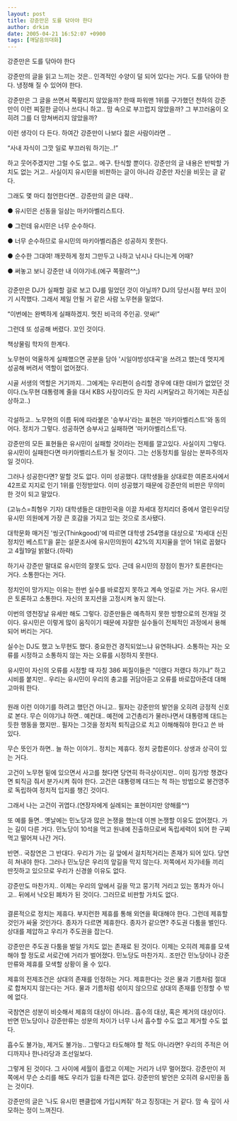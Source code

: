 ```yaml
---
layout: post
title: 강준만은 도를 닦아야 한다
author: drkim
date: 2005-04-21 16:52:07 +0900
tags: [깨달음의대화]
---
```

강준만은 도를 닦아야 한다
  

  
강준만의 글을 읽고 느끼는 것은.. 인격적인 수양이 덜 되어 있다는 거다. 도를 닦아야 한다. 냉정해 질 수 있어야 한다.
  

  
강준만은 그 글을 쓰면서 쪽팔리지 않았을까? 한때 파워맨 1위를 구가했던 천하의 강준만이 이런 찌질한 글이나 쓰다니 하고.. 맘 속으로 부끄럽지 않았을까? 그 부끄러움이 오히려 그를 더 망쳐버리지 않았을까?
  

  
이런 생각이 다 든다. 하여간 강준만이 나보다 젊은 사람이라면 ..
  

  
“사내 자식이 그깟 일로 부끄러워 하기는..!”
  

  
하고 웃어주겠지만 그럴 수도 없고.. 에구. 탄식할 뿐이다. 강준만의 글 내용은 반박할 가치도 없는 거고.. 사실이지 유시민을 비판하는 글이 아니라 강준만 자신을 비웃는 글 같다.
  

  
그래도 몇 마디 첨언한다면.. 강준만의 글은 대략..
  

  
● 유시민은 선동을 일삼는 마키아벨리스트다.
  
● 그런데 유시민은 너무 순수하다.
  
● 너무 순수하므로 유시민의 마키아벨리즘은 성공하지 못한다.
  
● 순수한 그대여! 깨끗하게 정치 그만두고 나하고 낚시나 다니는게 어때?
  
● 써놓고 보니 강준만 내 이야기네.(에구 쪽팔려^^;)
  

  
###
  

  
강준만은 DJ가 실패할 걸로 보고 DJ를 밀었던 것이 아닐까? DJ의 당선시점 부터 꼬이기 시작했다. 그래서 제일 안될 거 같은 사람 노무현을 밀었다.
  

  
“이번에는 완벽하게 실패하겠지. 멋진 비극의 주인공. 앗싸!”
  

  
그런데 또 성공해 버렸다. 꼬인 것이다.
  
책상물림 학자의 한계다.
  

  
노무현이 억울하게 실패했으면 공분을 담아 '시일야방성대곡'을 쓰려고 했는데 멋지게 성공해 버려서 역할이 없어졌다.
  

  
시골 서생의 역할은 거기까지.. 그에게는 우리편이 승리할 경우에 대한 대비가 없었던 것이다.(노무현 대통령께 줄을 대서 KBS 사장이라도 한 자리 시켜달라고 하기에는 자존심 상하고..)
  

  
###
  

  
각설하고.. 노무현의 이름 뒤에 따라붙은 '승부사'라는 표현은 '마키아벨리스트'와 동의어다. 정치가 그렇다. 성공하면 승부사고 실패하면 '마키아벨리스트'다.
  

  
강준만의 모든 표현들은 유시민이 실패할 것이라는 전제를 깔고있다. 사실이지 그렇다. 유시민이 실패한다면 마키아벨리스트가 될 것이다. 그는 선동정치를 일삼는 분파주의자일 것이다.
  

  
그러나 성공한다면? 말할 것도 없다. 이미 성공했다. 대학생들을 상대로한 여론조사에서 42프로 지지로 인기 1위를 인정받았다. 이미 성공했기 때문에 강준만의 비판은 무의미한 것이 되고 말았다.
  

  

  
(고뉴스=최형우 기자) 대학생들은 대한민국을 이끌 차세대 정치리더 중에서 열린우리당 유시민 의원에게 가장 큰 호감을 가지고 있는 것으로 조사됐다.
  

  
대학문화 매거진 '씽굿(Thinkgood)'에 따르면 대학생 254명을 대상으로 '차세대 신진정치인 베스트1'을 묻는 설문조사에 유시민의원이 42%의 지지율을 얻어 1위로 꼽혔다고 4월19일 밝혔다.(하략)
  

  

  
하기사 강준만 말대로 유시민의 잘못도 있다. 근데 유시민의 장점이 뭔가? 토론한다는 거다. 소통한다는 거다.
  

  
정치인이 망가지는 이유는 한번 실수를 바로잡지 못하고 계속 엇길로 가는 거다. 유시민은 토론하고 소통한다. 자신의 포지션을 고정시켜 놓지 않는다.
  

  
이번의 영천장날 유세만 해도 그렇다. 강준만들은 예측하지 못한 방향으로의 전개일 것이다. 유시민은 이렇게 많이 움직이기 때문에 자잘한 실수들이 전체적인 과정에서 용해되어 버리는 거다.
  

  
실수는 DJ도 했고 노무현도 했다. 중요한건 경직되었느냐 유연하냐다. 소통하는 자는 오류를 시정하고 소통하지 않는 자는 오류를 시정하지 못한다.
  

  
유시민이 자신의 오류를 시정할 때 자칭 386 찌질이들은 “이랬다 저랬다 하기냐” 하고 시비를 붙지만.. 우리는 유시민이 우리의 충고를 귀담아듣고 오류를 바로잡아준데 대해 고마워 한다.
  

  
###
  

  
원래 이런 이야기를 하려고 했던건 아니고.. 필자는 강준만의 발언을 오히려 긍정적 신호로 본다. 무슨 이야기냐 하면.. 예컨대.. 예전에 고건총리가 물러나면서 대통령께 대드는듯한 행동을 했지만.. 필자는 그것을 정치적 퇴직금으로 치고 이해해줘야 한다고 쓴 바 있다.
  

  
무슨 뜻인가 하면.. 늘 하는 이야기.. 정치는 제휴다. 정치 궁합론이다. 상생과 상극이 있는 거다.
  

  
고건이 노무현 밑에 있으면서 사고를 쳤다면 당연히 하극상이지만.. 이미 짐가방 챙겼다면 퇴직금 줘서 분가시켜 줘야 한다. 고건은 대통령께 대드는 척 하는 방법으로 봉건영주로 독립하여 정치적 입지를 챙긴 것이다.
  

  
그래서 나는 고건이 귀엽다.(연장자에게 실례되는 표현이지만 양해를^^)
  

  
또 예를 들면.. 옛날에는 민노당과 많은 논쟁을 했는데 이젠 논쟁할 이유도 없어졌다. 가는 길이 다른 거다. 민노당이 10석을 먹고 원내에 진출하므로써 독립세력이 되어 한 구찌 먹고 떨어져 나간 거다.
  

  
반면.. 국참연은 그 반대다. 우리가 가는 길 앞에서 걸치적거리는 존재가 되어 있다. 당연히 쳐내야 한다. 그러나 민노당은 우리의 앞길을 막지 않는다. 저쪽에서 자기네들 끼리 딴짓하고 있으므로 우리가 신경쓸 이유도 없다.
  

  
강준만도 마찬가지.. 이제는 우리의 앞에서 길을 막고 뭉기적 거리고 있는 똥차가 아니고.. 뒤에서 낙오된 폐차가 된 것이다. 그러므로 비판할 가치도 없다.
  

  
###
  

  
결론적으로 정치는 제휴다. 부지런한 제휴를 통해 외연을 확대해야 한다. 그런데 제휴할 것인가 싸울 것인가다. 종자가 다르면 제휴한다. 종자가 같으면? 주도권 다툼을 벌인다. 상대를 제압하고 우리가 주도권을 잡는다.
  

  
강준만은 주도권 다툼을 벌일 가치도 없는 존재로 된 것이다. 이제는 오히려 제휴를 모색해야 할 정도로 서로간에 거리가 벌어졌다. 민노당도 마찬가지.. 조만간 민노당이나 강준만류와 제휴를 모색할 상황이 올 수 있다.
  

  
제휴의 전제조건은 상대의 존재를 인정하는 거다. 제휴한다는 것은 물과 기름처럼 절대로 합쳐지지 않는다는 거다. 물과 기름처럼 섞이지 않으므로 상대의 존재를 인정할 수 밖에 없다.
  

  
국참연은 성분이 비슷해서 제휴의 대상이 아니라.. 흡수의 대상, 혹은 제거의 대상이다. 반면 민노당이나 강준만류는 성분의 차이가 너무 나서 흡수할 수도 없고 제거할 수도 없다.
  

  
흡수도 불가능, 제거도 불가능.. 그렇다고 타도해야 할 적도 아니라면? 우리의 주적은 어디까지나 한나라당과 조선일보다.
  

  
그렇게 된 것이다. 그 사이에 세월이 흘렀고 이제는 거리가 너무 멀어졌다. 강준만이 저쪽에서 무슨 소리를 해도 우리가 입을 타격은 없다. 강준만의 발언은 오히려 유시민을 돕는 것이다.
  

  
강준만의 글은 '나도 유시민 팬클럽에 가입시켜줘' 하고 징징대는 거 같다. 맘 속 깊이 사모하는 정이 느껴진다.